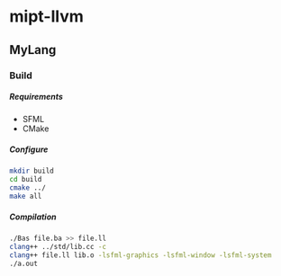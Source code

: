# mipt-llvm
## MyLang

### Build
##### Requirements 

* SFML
* CMake

##### Configure

```bash 
mkdir build 
cd build 
cmake ../ 
make all
```

##### Compilation

```bash 
./Bas file.ba >> file.ll
clang++ ../std/lib.cc -c 
clang++ file.ll lib.o -lsfml-graphics -lsfml-window -lsfml-system
./a.out
```

